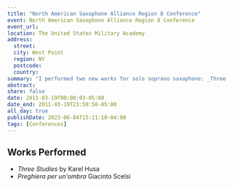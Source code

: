 ```yaml
---
title: "North American Saxophone Alliance Region 8 Conference"
event: North American Saxophone Alliance Region 8 Conference
event_url: 
location: The United States Military Academy
address:
  street:
  city: West Point
  region: NY
  postcode:
  country:
summary: "I performed two new works for solo soprano saxophone: _Three Studies_ by Karel Husa and _Preghiera per un'ombra_ Giacinto Scelsi."
abstract:
share: false
date: 2011-03-19T00:00:03-05:00
date_end: 2011-03-19T23:59:58-05:00
all_day: true
publishDate: 2023-06-04T15:11:10-04:00
tags: [Conferences]
---
```

## Works Performed
- _Three Studies_ by Karel Husa
- _Preghiera per un'ombra_ Giacinto Scelsi